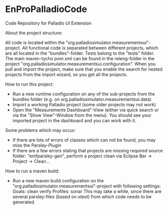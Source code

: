 # EnProPalladioCode
Code Repository for Palladio UI Extension

About the project structure:

All code is located within the "org.palladiosimulator.measurementsui"-project. All functional code is separated between different projects, which are all located in the "bundles"-folder.
Tests belong to the "tests" folder. The main maven-tycho pom.xml can be found in the releng-folder  in the project "org.palladiosimulator.measurementsui.configuration". When you pull and import the project, make sure that you enable the search for nested projects from the import wizard, so you get all the projects. 

How to run this project: 
- Run a new runtime configuration on any of the sub-projects from the bundles folder (e.g. on org.palladiosimulator.measurementsui.data)
- Import a working Palladio project (some older projects may not work)
- Open the "Measurements Dashboard"-View (either via quick search or via the "Show View"-Window from the menu). You should see your imported project in the dashboard and you can work with it.

Some problems which may occur:
- If there are lots of errors of classes which can not be found, you may miss the Parsley-Plugin
- If there are a few errors stating that projects are missing required source folder: "emfparsley-gen", perform a project clean via Eclipse Bar -> Project -> Clean...




How to run a maven build:
- Run a new maven build configuration on the "org.palladiosimulator.measurementsui"-project with following settings:
Goals: clean verify
Profiles: sonar
 This may take a while, since there are several parsley-files (based on xtext) from which code needs to be generated. 

